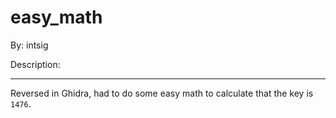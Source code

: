 # easy_math

By: intsig

Description: 

---

Reversed in Ghidra, had to do some easy math to calculate that the key is `1476`.
